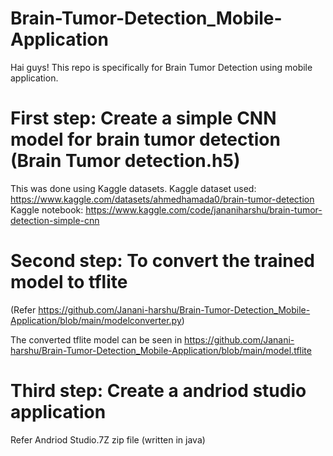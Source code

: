 # Brain-Tumor-Detection_Mobile-Application
Hai guys! This repo is specifically for Brain Tumor Detection using mobile application. 

# First step: Create a simple CNN model for brain tumor detection (Brain Tumor detection.h5)
This was done using Kaggle datasets.
Kaggle dataset used: https://www.kaggle.com/datasets/ahmedhamada0/brain-tumor-detection
Kaggle notebook: https://www.kaggle.com/code/jananiharshu/brain-tumor-detection-simple-cnn

# Second step: To convert the trained model to tflite 
(Refer https://github.com/Janani-harshu/Brain-Tumor-Detection_Mobile-Application/blob/main/modelconverter.py)

The converted tflite model can be seen in https://github.com/Janani-harshu/Brain-Tumor-Detection_Mobile-Application/blob/main/model.tflite

# Third step: Create a andriod studio application
Refer Andriod Studio.7Z zip file (written in java)

